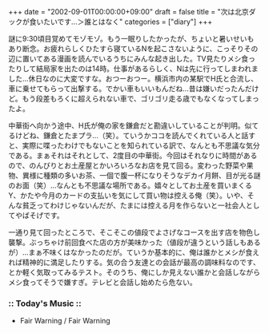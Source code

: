 +++
date = "2002-09-01T00:00:00+09:00"
draft = false
title = "次は北京ダックが食いたいです...＞誰とはなく"
categories = ["diary"]
+++

謎に9:30頃目覚めてモゾモゾ。もう一眠りしたかったが、ちょいと暑いせいもあり断念。お疲れらしくひたすら寝ているNを起こさないように、こっそりその辺に置いてある漫画を読んでいるうちにみんな起き出した。TV見たりメシ食ったりして結局家を出たのは14時。仕事があるらしく、Nは先に行ってしまわれました...休日なのに大変ですな。おつーおつー。横浜市内の某駅でH氏と合流し、車に乗せてもらって出撃する。でかい車もいいもんだね...昔は嫌いだったんだけど。もう段差もろくに超えられない車で、ゴリゴリ走る歳でもなくなってしまったよ。

中華街へ向かう途中、H氏が俺の家を鎌倉だと勘違いしていることが判明。似てるけどね、鎌倉とたまプラ...（笑）。ていうかココを読んでくれている人と話すと、実際に喋ったわけでもないことを知られている訳で、なんとも不思議な気分である。まぁそれはそれとして、2度目の中華街。今回はそれなりに時間があるので、のんびりとお土産屋とかいろいろなお店を見て回る。変わった野菜や果物、異様に種類の多いお茶、一個で腹一杯になりそうなデカイ月餅、目が光る謎のお面（笑）...なんとも不思議な場所である。嬉々としてお土産を買いまくるY、かたや今月のカードの支払いを気にして買い物は控える俺（笑）。いや、そんな貧乏ってわけじゃないんだが、たまには控える月を作らないと一社会人としてやばそげです。

一通り見て回ったところで、そこそこの値段でよさげなコースを出す店を物色し襲撃。ぶっちゃけ前回食べた店の方が美味かった（値段が違うという話しもあるが）...まぁ不味くはなかったのだが。ていうか基本的に、俺は誰かとメシが食えれば精神的に満足したりする。気の合う友達との会話が最高の調味料なのです、とか軽く気取ってみるテスト。そのうち、俺にしか見えない誰かと会話しながらメシ食ってそうで嫌すぎ。テレビと会話し始めたら危ない。

<h3>:: Today's Music ::</h3>
<ul>
<li>Fair Warning / Fair Warning</li>
</ul>
